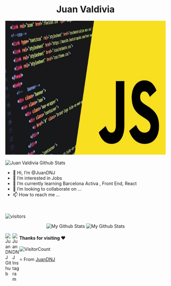 <h1 align="center">Juan Valdivia</h1>

<img width="100%" height="420" src="./Banner.jpg">

![Juan Valdivia Github Stats](https://github-readme-stats.vercel.app/api?username=juandnj&show_icons=true&title_color=fff&icon_color=79ff97&text_color=9f9f9f&bg_color=151515)

- 👋 Hi, I’m @JuanDNJ
- 👀 I’m interested in Jobs
- 🌱 I’m currently learning Barcelona Activa , Front End, React
- 💞️ I’m looking to collaborate on ...
- 📫 How to reach me ...

<br />

![visitors](https://visitor-badge.juandnj.icu/badge?page_id=JuanDNJ)

<p align="center">
<img  src="https://github-readme-stats.vercel.app/api/top-langs/?username=JuanDNJ&layout=compact&theme=radical" alt="My Github Stats">
<img  src="https://github-readme-stats.vercel.app/api?username=JuanDNJ&&show_icons=true&theme=radical&count_private=true&include_all_commits=true" alt="My Github Stats">
</p>

<a href="https://github.com/juandnj">
  <img align="left" alt="JuanDNJ Github" width="22px" src="https://cdn.jsdelivr.net/npm/simple-icons@v3/icons/github.svg" />
</a>
<a href="https://www.instagram.com/the_strange_concoction/">
  <img align="left" alt="JuanDNJ Instagram" width="22px" src="https://cdn.jsdelivr.net/npm/simple-icons@v3/icons/instagram.svg" />
</a>

#### Thanks for visiting :heart:
![VisitorCount](https://profile-counter.glitch.me/JuanDNJ/count.svg)

⭐️ From [JuanDNJ](https://github.com/JuanDNJ)
<!---
JuanDNJ/JuanDNJ is a ✨ special ✨ repository because its `README.md` (this file) appears on your GitHub profile.
You can click the Preview link to take a look at your changes.
--->
